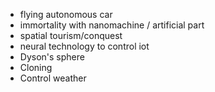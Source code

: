 
- flying autonomous car
- immortality with nanomachine / artificial part
- spatial tourism/conquest
- neural technology to control iot
- Dyson's sphere
- Cloning
- Control weather